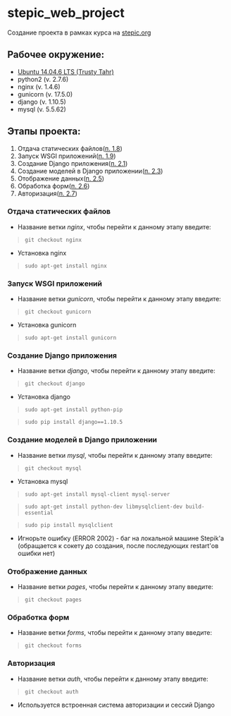 # stepic_web_project
Создание проекта в рамках курса на [stepic.org](https://stepik.org/course/154)

## Рабочее окружение:
* [Ubuntu 14.04.6 LTS (Trusty Tahr)](http://releases.ubuntu.com/14.04/)
* python2 (v. 2.7.6)
* nginx (v. 1.4.6)
* gunicorn (v. 17.5.0)
* django (v. 1.10.5)
* mysql (v. 5.5.62)

## Этапы проекта:
1. Отдача статических файлов([п. 1.8](https://stepik.org/lesson/14825/step/12?unit=4174))
2. Запуск WSGI приложений([п. 1.9](https://stepik.org/lesson/14826/step/11?unit=4175))
3. Создание Django приложения([п. 2.1](https://stepik.org/lesson/14827/step/11?unit=4176))
4. Создание моделей в Django приложении([п. 2.3](https://stepik.org/lesson/14829/step/10?unit=4178))
5. Отображение данных([п. 2.5](https://stepik.org/lesson/14831/step/8?unit=4179))
6. Обработка форм([п. 2.6](https://stepik.org/lesson/14832/step/11?unit=4181))
7. Авторизация([п. 2.7](https://stepik.org/lesson/14833/step/11?unit=4182))

### Отдача статических файлов
* Название ветки *nginx*, чтобы перейти к данному этапу введите:
> `git checkout nginx`
* Установка nginx
> `sudo apt-get install nginx`

### Запуск WSGI приложений
* Название ветки *gunicorn*, чтобы перейти к данному этапу введите:
> `git checkout gunicorn`
* Установка gunicorn
> `sudo apt-get install gunicorn`

### Создание Django приложения
* Название ветки *django*, чтобы перейти к данному этапу введите:
> `git checkout django`
* Установка django
> `sudo apt-get install python-pip`

> `sudo pip install django==1.10.5`

### Создание моделей в Django приложении
* Название ветки *mysql*, чтобы перейти к данному этапу введите:
> `git checkout mysql`
* Установка mysql
> `sudo apt-get install mysql-client mysql-server`

> `sudo apt-get install python-dev libmysqlclient-dev build-essential`

> `sudo pip install mysqlclient`
* Игнорьте ошибку (ERROR 2002) - баг на локальной машине Stepik'a
(обращается к сокету до создания, после последующих restart'ов ошибки нет)

### Отображение данных
* Название ветки *pages*, чтобы перейти к данному этапу введите:
> `git checkout pages`

### Обработка форм
* Название ветки *forms*, чтобы перейти к данному этапу введите:
> `git checkout forms`

### Авторизация
* Название ветки *auth*, чтобы перейти к данному этапу введите:
> `git checkout auth`
* Используется встроенная система авторизации и сессий Django